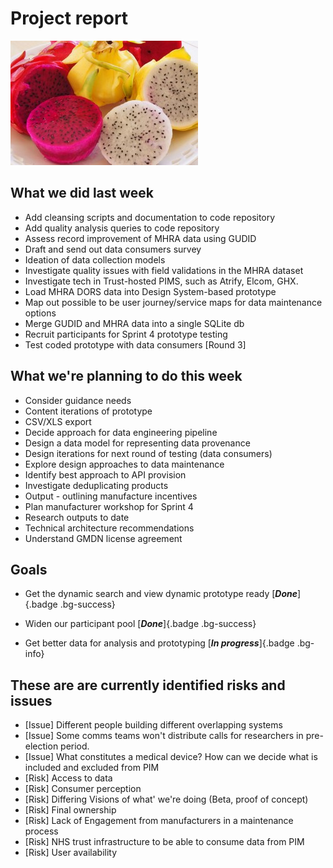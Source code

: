 Project report
==============

![Dragon fruit](dragonFruit.jpg)

What we did last week
---------------------

- Add cleansing scripts and documentation to code repository
- Add quality analysis queries to code repository
- Assess record improvement of MHRA data using GUDID
- Draft and send out data consumers survey
- Ideation of data collection models
- Investigate quality issues with field validations in the MHRA
    dataset
- Investigate tech in Trust-hosted PIMS, such as Atrify, Elcom, GHX.
- Load MHRA DORS data into Design System-based prototype
- Map out possible to be user journey/service maps for data
    maintenance options
- Merge GUDID and MHRA data into a single SQLite db
- Recruit participants for Sprint 4 prototype testing
- Test coded prototype with data consumers \[Round 3\]

What we're planning to do this week
-----------------------------------

- Consider guidance needs
- Content iterations of prototype
- CSV/XLS export
- Decide approach for data engineering pipeline
- Design a data model for representing data provenance
- Design iterations for next round of testing (data consumers)
- Explore design approaches to data maintenance
- Identify best approach to API provision
- Investigate deduplicating products
- Output - outlining manufacture incentives
- Plan manufacturer workshop for Sprint 4
- Research outputs to date
- Technical architecture recommendations
- Understand GMDN license agreement

Goals
-----

- Get the dynamic search and view dynamic prototype ready
    [***Done***]{.badge .bg-success}

- Widen our participant pool [***Done***]{.badge .bg-success}

- Get better data for analysis and prototyping [***In
    progress***]{.badge .bg-info}

These are are currently identified risks and issues
---------------------------------------------------

- \[Issue\] Different people building different overlapping systems
- \[Issue\] Some comms teams won't distribute calls for researchers in
    pre-election period.
- \[Issue\] What constitutes a medical device? How can we decide what
    is included and excluded from PIM
- \[Risk\] Access to data
- \[Risk\] Consumer perception
- \[Risk\] Differing Visions of what' we're doing (Beta, proof of
    concept)
- \[Risk\] Final ownership
- \[Risk\] Lack of Engagement from manufacturers in a maintenance
    process
- \[Risk\] NHS trust infrastructure to be able to consume data from
    PIM
- \[Risk\] User availability
